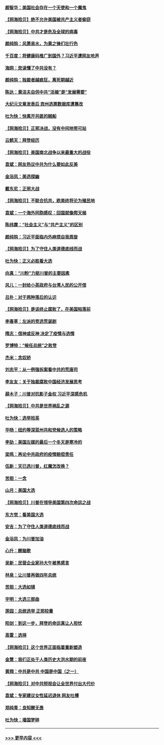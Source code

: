 #### [颜智华：美国社会存在一个天使和一个魔鬼](../pages/nsc993/n12574299.md?t=11260651) 
#### [【网海拾贝】绝不允许美国被共产主义者偷窃](../pages/nsc993/n12573396.md?t=11260651) 
#### [【网海拾贝】中共才是危及全球的病毒](../pages/nsc993/n12571204.md?t=11260651) 
#### [颜纯钩：风萧易水，为黄之锋们壮行色](../pages/nsc993/n12571487.md?t=11260651) 
#### [千百度：将健康码推广到国外？习近平遭网友呛声](../pages/nsc993/n12570808.md?t=11260651) 
#### [海网：您读懂了中共没有？](../pages/nsc993/n12570487.md?t=11260651) 
#### [颜纯钩：独裁者越疯狂，离死期越近](../pages/nsc993/n12569055.md?t=11260651) 
#### [陈达：黄洁夫自供中共“活摘”是“发展需要”](../pages/nsc993/n12568541.md?t=11260651) 
#### [大纪元文章发表后 宾州选票数据库遭篡改](../pages/nsc993/n12568105.md?t=11260651) 
#### [吐为快：快离开共匪的贼船](../pages/nsc993/n12568462.md?t=11260651) 
#### [【网海拾贝】正邪决战，没有中间地带可站](../pages/nsc993/n12568439.md?t=11260651) 
#### [云鹤天：拜登经历](../pages/nsc993/n12567294.md?t=11260651) 
#### [【网海拾贝】美国南北战争以来最重大的战役](../pages/nsc993/n12567247.md?t=11260651) 
#### [袁斌：网友热议中共为什么要如此反美](../pages/nsc993/n12567162.md?t=11260651) 
#### [金浴凤：美选探幽](../pages/nsc993/n12567147.md?t=11260651) 
#### [戴东尼：正邪大战](../pages/nsc993/n12567033.md?t=11260651) 
#### [【网海拾贝】不联合抗共，欧美终将沦为殖民地](../pages/nsc993/n12565068.md?t=11260651) 
#### [袁斌：一个海外同胞感叹：回国就像爬天梯](../pages/nsc993/n12564986.md?t=11260651) 
#### [陈纬霆：“社会主义”与“共产主义”的区别](../pages/nsc993/n12562417.md?t=11260651) 
#### [颜纯钩：习近平面临内外麻烦自我周旋](../pages/nsc993/n12563356.md?t=11260651) 
#### [【网海拾贝】为了守住人类道德底线而战](../pages/nsc993/n12562542.md?t=11260651) 
#### [吐为快：正义必胜看大选](../pages/nsc993/n12561967.md?t=11260651) 
#### [向真：“川粉”力挺川普的主要因素](../pages/nsc993/n12560774.md?t=11260651) 
#### [风儿：一封给小英政府与台湾人民的公开信](../pages/nsc993/n12560581.md?t=11260651) 
#### [吕朴：对于两种落后的认识](../pages/nsc993/n12560492.md?t=11260651) 
#### [【网海拾贝】是该终止腐败了，在美国陷落前](../pages/nsc993/n12559936.md?t=11260651) 
#### [李春草：左派的竞选荒诞剧](../pages/nsc993/n12558380.md?t=11260651) 
#### [隋志：信神或反神 决定了疫情与选情](../pages/nsc993/n12558255.md?t=11260651) 
#### [罗博特：“候任总统”之败登](../pages/nsc993/n12558189.md?t=11260651) 
#### [杰米：念奴娇](../pages/nsc993/n12558174.md?t=11260651) 
#### [刘忠平：从一例强拆案看中共的荒唐司](../pages/nsc993/n12558036.md?t=11260651) 
#### [李友友：关于独裁腐败中国经济发展思考](../pages/nsc993/n12558004.md?t=11260651) 
#### [薛木子：川普对抗影子金权 习近平深感危机](../pages/nsc993/n12557342.md?t=11260651) 
#### [【网海拾贝】中共是世界祸乱之源](../pages/nsc993/n12555353.md?t=11260651) 
#### [吐为快：选举拾英](../pages/nsc993/n12555041.md?t=11260651) 
#### [华旸：纽约等深蓝州共和党候选人的策略](../pages/nsc993/n12554309.md?t=11260651) 
#### [李劼：美国左媒的最后一个冬天是寒冷的](../pages/nsc993/n12552947.md?t=11260651) 
#### [梁鸣：再论中共政府的疫情赔偿责任](../pages/nsc993/n12553012.md?t=11260651) 
#### [伍新：天已选川普，红魔怎改换？](../pages/nsc993/n12552970.md?t=11260651) 
#### [苦胆：一念](../pages/nsc993/n12552957.md?t=11260651) 
#### [山月：美国大选](../pages/nsc993/n12552446.md?t=11260651) 
#### [【网海拾贝】川普在领导美国第四次命运之战](../pages/nsc993/n12551973.md?t=11260651) 
#### [东方觉：看美国大选](../pages/nsc993/n12551647.md?t=11260651) 
#### [安吉：为了守住人类道德底线而战](../pages/nsc993/n12551111.md?t=11260651) 
#### [金浴凤：为川普加油](../pages/nsc993/n12551085.md?t=11260651) 
#### [心升：醒脑歌](../pages/nsc993/n12550984.md?t=11260651) 
#### [吴新：民营企业家孙大午被黑感言](../pages/nsc993/n12550656.md?t=11260651) 
#### [林泉：让川普再做四年总统](../pages/nsc993/n12550640.md?t=11260651) 
#### [苦胆：大选如镜](../pages/nsc993/n12550630.md?t=11260651) 
#### [宇明：大选三部曲](../pages/nsc993/n12550603.md?t=11260651) 
#### [莲园：总统选举 正邪较量](../pages/nsc993/n12550594.md?t=11260651) 
#### [阳剑：到这一步，拜登的命运真让人担忧](../pages/nsc993/n12549093.md?t=11260651) 
#### [高雷：选择](../pages/nsc993/n12549087.md?t=11260651) 
#### [【网海拾贝】这个世界正面临着重新塑造](../pages/nsc993/n12548326.md?t=11260651) 
#### [金慧：我们正处于人类历史大洪水期的前夜](../pages/nsc993/n12547914.md?t=11260651) 
#### [黄翔：中共是中共 中国是中国（之一）](../pages/nsc993/n12547576.md?t=11260651) 
#### [【网海拾贝】对中共短视会让全世界付出大代价](../pages/nsc993/n12546043.md?t=11260651) 
#### [袁斌：专家建议女性延迟退休 网友吐槽](../pages/nsc993/n12545424.md?t=11260651) 
#### [郑纯青：良知醒无畏](../pages/nsc993/n12545394.md?t=11260651) 
#### [吐为快：墙国梦碎](../pages/nsc993/n12545309.md?t=11260651) 

----
#### [ >>> 更早内容 <<< ](../indexes/nsc993-earlier.md)
